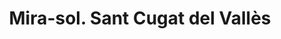 ---
title: Mira-sol. Sant Cugat del Vallès
url: /mira-sol-sant-cugat-del-valles/
latitude: 41.469
longitude: 2.062
---